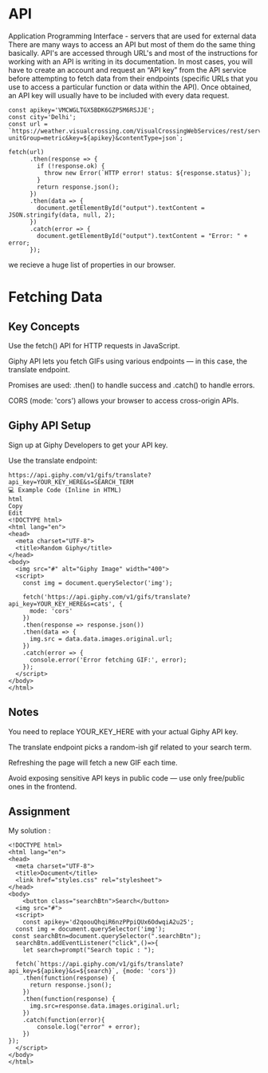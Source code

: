 # API
Application Programming Interface - servers that are used for external data
There are many ways to access an API but most of them do the same thing basically. API's are accessed through URL's and most of the instructions for working with an API is writing in its documentation.
 In most cases, you will have to create an account and request an “API key” from the API service before attempting to fetch data from their endpoints (specific URLs that you use to access a particular function or data within the API). Once obtained, an API key will usually have to be included with every data request.
```
const apikey='VMCWGLTGX5BDK6GZP5M6RSJJE';
const city='Delhi';
const url = `https://weather.visualcrossing.com/VisualCrossingWebServices/rest/services/timeline/${city}?unitGroup=metric&key=${apikey}&contentType=json`;

fetch(url)
      .then(response => {
        if (!response.ok) {
          throw new Error(`HTTP error! status: ${response.status}`);
        }
        return response.json();
      })
      .then(data => {
        document.getElementById("output").textContent = JSON.stringify(data, null, 2);
      })
      .catch(error => {
        document.getElementById("output").textContent = "Error: " + error;
      });
```
we recieve a huge list of properties in our browser.
# Fetching Data
## Key Concepts
Use the fetch() API for HTTP requests in JavaScript.

Giphy API lets you fetch GIFs using various endpoints — in this case, the translate endpoint.

Promises are used: .then() to handle success and .catch() to handle errors.

CORS (mode: 'cors') allows your browser to access cross-origin APIs.

## Giphy API Setup
Sign up at Giphy Developers to get your API key.

Use the translate endpoint:
```
https://api.giphy.com/v1/gifs/translate?api_key=YOUR_KEY_HERE&s=SEARCH_TERM
💻 Example Code (Inline in HTML)
html
Copy
Edit
<!DOCTYPE html>
<html lang="en">
<head>
  <meta charset="UTF-8">
  <title>Random Giphy</title>
</head>
<body>
  <img src="#" alt="Giphy Image" width="400">
  <script>
    const img = document.querySelector('img');

    fetch('https://api.giphy.com/v1/gifs/translate?api_key=YOUR_KEY_HERE&s=cats', {
      mode: 'cors'
    })
    .then(response => response.json())
    .then(data => {
      img.src = data.data.images.original.url;
    })
    .catch(error => {
      console.error('Error fetching GIF:', error);
    });
  </script>
</body>
</html>
```
## Notes
You need to replace YOUR_KEY_HERE with your actual Giphy API key.

The translate endpoint picks a random-ish gif related to your search term.

Refreshing the page will fetch a new GIF each time.

Avoid exposing sensitive API keys in public code — use only free/public ones in the frontend.

## Assignment 
My solution : 
```
<!DOCTYPE html>
<html lang="en">
<head>
  <meta charset="UTF-8">
  <title>Document</title>
  <link href="styles.css" rel="stylesheet">
</head>
<body>
    <button class="searchBtn">Search</button>
  <img src="#">
  <script>
    const apikey='d2qoouQhqiR6nzPPpiQUx6OdwqiA2u25';
  const img = document.querySelector('img');
 const searchBtn=document.querySelector(".searchBtn"); 
  searchBtn.addEventListener("click",()=>{
    let search=prompt("Search topic : ");
  
  fetch(`https://api.giphy.com/v1/gifs/translate?api_key=${apikey}&s=${search}`, {mode: 'cors'})
    .then(function(response) {
      return response.json();
    })
    .then(function(response) {
      img.src=response.data.images.original.url;
    })
    .catch(function(error){
        console.log("error" + error);
    })
});
  </script>
</body>
</html>
```

